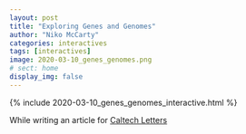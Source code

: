 ```yaml
---
layout: post
title: "Exploring Genes and Genomes"
author: "Niko McCarty"
categories: interactives
tags: [interactives]
image: 2020-03-10_genes_genomes.png
# sect: home
display_img: false
---
```


{% include 2020-03-10_genes_genomes_interactive.html %}

While writing an article for [Caltech Letters]()


